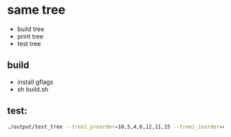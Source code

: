 # same tree 
- build tree
- print tree
- test tree

## build 
- install gflags
- sh build.sh

## test:

```bash
./output/test_tree --tree1_preorder=10,5,4,6,12,11,15 --tree1_inorder=4,5,6,10,11,12,15
```

